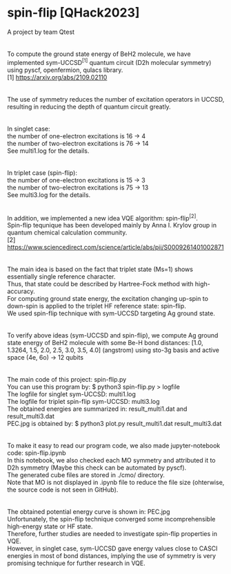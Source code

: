 # spin-flip [QHack2023]
A project by team Qtest<br>
<br>
<br>
To compute the ground state energy of BeH2 molecule, we have implemented sym-UCCSD<sup>[1]</sup> quantum circuit (D2h molecular symmetry) using pyscf, openfermion, qulacs library.<br>
[1] https://arxiv.org/abs/2109.02110<br>
<br>
<br>
The use of symmetry reduces the number of excitation operators in UCCSD, resulting in reducing the depth of quantum circuit greatly.<br>
<br>
<br>
In singlet case:<br>
the number of one-electron excitations is 16 -> 4<br>
the number of two-electron excitations is 76 -> 14<br>
See multi1.log for the details.<br>
<br>
<br>
In triplet case (spin-flip):<br>
the number of one-electron excitations is 15 -> 3<br>
the number of two-electron excitations is 75 -> 13<br>
See multi3.log for the details.<br>
<br>
<br>
In addition, we implemented a new idea VQE algorithm: spin-flip<sup>[2]</sup>.<br>
Spin-flip tequnique has been developed mainly by Anna I. Krylov group in quantum chemical calculation community.<br>
[2] https://www.sciencedirect.com/science/article/abs/pii/S0009261401002871<br>
<br>
<br>
The main idea is based on the fact that triplet state (Ms=1) shows essentially single reference character.<br>
Thus, that state could be described by Hartree-Fock method with high-accuracy.<br>
For computing ground state energy, the excitation changing up-spin to down-spin is applied to the triplet HF reference state: spin-flip.<br>
We used spin-flip technique with sym-UCCSD targeting Ag ground state.<br>
<br>
<br>
To verify above ideas (sym-UCCSD and spin-flip), we compute Ag ground state energy of BeH2 molecule with some Be-H bond distances: [1.0, 1.3264, 1.5, 2.0, 2.5, 3.0, 3.5, 4.0] (angstrom) using sto-3g basis and active space (4e, 6o) -> 12 qubits<br>
<br>
<br>
The main code of this project: spin-flip.py<br>
You can use this program by: \$ python3 spin-flip.py > logfile<br>
The logfile for singlet sym-UCCSD: multi1.log<br>
The logfile for triplet spin-flip sym-UCCSD: multi3.log<br>
The obtained energies are summarized in: result_multi1.dat and result_multi3.dat<br>
PEC.jpg is obtained by: \$ python3 plot.py result_multi1.dat result_multi3.dat<br>
<br>
<br>
To make it easy to read our program code, we also made jupyter-notebook code: spin-flip.ipynb<br>
In this notebook, we also checked each MO symmetry and attributed it to D2h symmetry (Maybe this check can be automated by pyscf).<br>
The generated cube files are stored in ./cmo/ directory.<br>
Note that MO is not displayed in .ipynb file to reduce the file size (ohterwise, the source code is not seen in GitHub).<br>
<br>
<br>
The obtained potential energy curve is shown in: PEC.jpg<br>
Unfortunately, the spin-flip technique converged some incomprehensible high-energy state or HF state.<br>
Therefore, further studies are needed to investigate spin-flip properties in VQE.<br>
However, in singlet case, sym-UCCSD gave energy values close to CASCI energies in most of bond distances, implying the use of symmetry is very promising technique for further research in VQE.<br>
